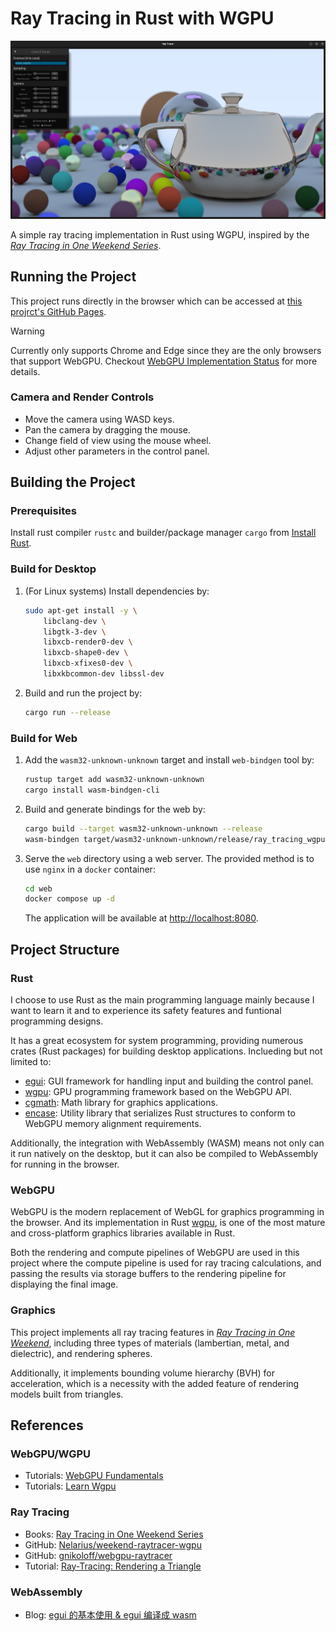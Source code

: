 # Ray Tracing in Rust with WGPU

![](docs/weekend_scene.png)

A simple ray tracing implementation in Rust using WGPU, inspired by the [_Ray Tracing in One Weekend Series_](https://raytracing.github.io).

## Running the Project

This project runs directly in the browser which can be accessed at [this projrct's GitHub Pages](https://quantumspawner.github.io/ray_tracing_wgpu).

> [!WARNING]
> Currently only supports Chrome and Edge since they are the only browsers that support WebGPU. Checkout [WebGPU Implementation Status](https://github.com/gpuweb/gpuweb/wiki/Implementation-Status) for more details.

### Camera and Render Controls

- Move the camera using WASD keys.
- Pan the camera by dragging the mouse.
- Change field of view using the mouse wheel.
- Adjust other parameters in the control panel.

## Building the Project

### Prerequisites

Install rust compiler `rustc` and builder/package manager `cargo` from [Install Rust](https://www.rust-lang.org/tools/install).

### Build for Desktop

1. (For Linux systems) Install dependencies by:

    ```bash
    sudo apt-get install -y \
        libclang-dev \
        libgtk-3-dev \
        libxcb-render0-dev \
        libxcb-shape0-dev \
        libxcb-xfixes0-dev \
        libxkbcommon-dev libssl-dev
    ```

2. Build and run the project by:

    ```bash
    cargo run --release
    ```

### Build for Web

1. Add the `wasm32-unknown-unknown` target and install `web-bindgen` tool by:

    ```bash
    rustup target add wasm32-unknown-unknown
    cargo install wasm-bindgen-cli
    ```

2. Build and generate bindings for the web by:

    ```bash
    cargo build --target wasm32-unknown-unknown --release
    wasm-bindgen target/wasm32-unknown-unknown/release/ray_tracing_wgpu.wasm --out-dir web --web
    ```

3. Serve the `web` directory using a web server. The provided method is to use `nginx` in a `docker` container:

    ```bash
    cd web
    docker compose up -d
    ```

    The application will be available at [http://localhost:8080](http://localhost:8080).

## Project Structure

### Rust

I choose to use Rust as the main programming language mainly because I want to learn it and to experience its safety features and funtional programming designs.

It has a great ecosystem for system programming, providing numerous crates (Rust packages) for building desktop applications. Inclueding but not limited to:

- [egui](https://www.egui.rs): GUI framework for handling input and building the control panel.
- [wgpu](https://wgpu.rs): GPU programming framework based on the WebGPU API.
- [cgmath](https://docs.rs/cgmath/latest/cgmath): Math library for graphics applications.
- [encase](https://docs.rs/encase/latest/encase): Utility library that serializes Rust structures to conform to WebGPU memory alignment requirements.

Additionally, the integration with WebAssembly (WASM) means not only can it run natively on the desktop, but it can also be compiled to WebAssembly for running in the browser.

### WebGPU

WebGPU is the modern replacement of WebGL for graphics programming in the browser. And its implementation in Rust [wgpu](https://wgpu.rs), is one of the most mature and cross-platform graphics libraries available in Rust.

Both the rendering and compute pipelines of WebGPU are used in this project where the compute pipeline is used for ray tracing calculations, and passing the results via storage buffers to the rendering pipeline for displaying the final image.

### Graphics

This project implements all ray tracing features in [_Ray Tracing in One Weekend_](https://raytracing.github.io/books/RayTracingInOneWeekend.html), including three types of materials (lambertian, metal, and dielectric), and rendering spheres.

Additionally, it implements bounding volume hierarchy (BVH) for acceleration, which is a necessity with the added feature of rendering models built from triangles.

## References

### WebGPU/WGPU

- Tutorials: [WebGPU Fundamentals](https://webgpufundamentals.org)
- Tutorials: [Learn Wgpu](https://sotrh.github.io/learn-wgpu)

### Ray Tracing

- Books: [Ray Tracing in One Weekend Series](https://raytracing.github.io)
- GitHub: [Nelarius/weekend-raytracer-wgpu](https://github.com/Nelarius/weekend-raytracer-wgpu)
- GitHub: [gnikoloff/webgpu-raytracer](https://github.com/gnikoloff/webgpu-raytracer)
- Tutorial: [Ray-Tracing: Rendering a Triangle](https://www.scratchapixel.com/lessons/3d-basic-rendering/ray-tracing-rendering-a-triangle/moller-trumbore-ray-triangle-intersection.html)

### WebAssembly

- Blog: [egui 的基本使用 & egui 编译成 wasm](https://zhuanlan.zhihu.com/p/31819069353)
